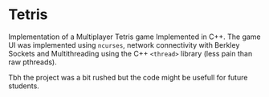 # Tetris

Implementation of a Multiplayer Tetris game Implemented in C++. The game UI was implemented using `ncurses`, network connectivity with Berkley Sockets and Multithreading using the C++ `<thread>` library (less pain than raw pthreads).

Tbh the project was a bit rushed but the code might be usefull for future students.
